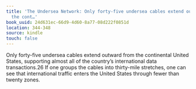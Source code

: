 ```yaml
---
title: 'The Undersea Network: Only forty-five undersea cables extend outward from
  the cont…'
book_uuid: 24d631ec-66d9-4d60-8a77-08d222f0851d
location: 344-348
source: kindle
touch: false
---
```


Only forty-five undersea cables extend outward from the continental United States, supporting almost all of the country’s international data transactions.26 If one groups the cables into thirty-mile stretches, one can see that international traffic enters the United States through fewer than twenty zones.